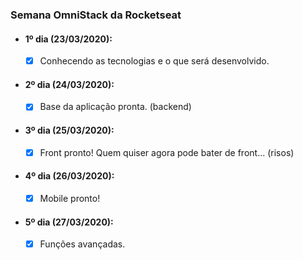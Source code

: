 ### Semana OmniStack da Rocketseat

- #### 1º dia (23/03/2020):
  - [x] Conhecendo as tecnologias e o que será desenvolvido.
  
- #### 2º dia (24/03/2020):
  - [x] Base da aplicação pronta. (backend)

- #### 3º dia (25/03/2020):
  - [x] Front pronto! Quem quiser agora pode bater de front... (risos)
  
- #### 4º dia (26/03/2020):
  - [x] Mobile pronto!
  
- #### 5º dia (27/03/2020):
  - [x] Funções avançadas. 
